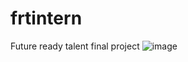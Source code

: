 # frtintern
Future ready talent final project
![image](https://user-images.githubusercontent.com/100296974/175265669-5c0fa0eb-7a41-445e-8d87-2696c9b4d061.png)
